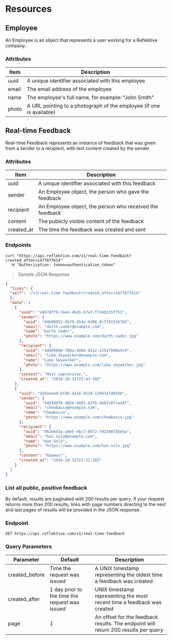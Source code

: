 # Resources

## Employee

An Employee is an object that represents a user working for a Reflektive company.

### Attributes

Item        | Description
----        | -----------
uuid        | A unique identifier associated with this employee
email       | The email address of the employee
name        | The employee's full name, for example: "John Smith"
photo       | A URL pointing to a photograph of the employee (if one is available)

## Real-time Feedback

Real-time Feedback represents an instance of feedback that was given from a sender to a recipient, with
text content created by the sender.

### Attributes

Item        | Description
----        | -----------
uuid        | A unique identifier associated with this feedback
sender      | An Employee object, the person who gave the feedback
recipient   | An Employee object, the person who received the feedback
content     | The publicly visible content of the feedback
created_at  | The time the feedback was created and sent

### Endpoints

```shell
curl "https://api.reflektive.com/v1/real-time-feedback?created_after=1477877614"
  -H "Authorization: token=authentication_token"
```

> Sample JSON Response

```json
{
  "links": {
  "self": "/v1/real-time-feedback?created_after=1477877614"
  },
  "data": [
    {
      "uuid": "e8678ff9-3ae4-4b2b-b7af-f7240155f753",
      "sender": {
        "uuid": "04b09952-6b79-454e-8306-9c7f015267b5",
        "email": "darth.vader@example.com",
        "name": "Darth Vader",
        "photo": "https://www.example.com/darth.vader.jpg"
      },
      "recipient": {
        "uuid": "addd9666-788a-4eb6-82a2-225a7600e4c9",
        "email": "luke.skywalker@example.com",
        "name": "Luke Skywalker",
        "photo": "https://www.example.com/luke.skywalker.jpg"
      },
      "content": "Most impressive.",
      "created_at": "2016-10-31T23:43:20Z"
    },
    {
      "uuid": "ab5eea44-bfd6-4e16-8129-12963efd054b",
      "sender": {
        "uuid": "4dd3d0f0-d856-4981-b376-5602c07cad4f",
        "email": "chewbacca@example.com",
        "name": "Chewbacca",
        "photo": "https://www.example.com/chewbacca.jpg"
      },
      "recipient": {
        "uuid": "962e6d3a-ade5-4bc7-8672-70236075be5a",
        "email": "han.solo@example.com",
        "name": "Han Solo",
        "photo": "https://www.example.com/han.solo.jpg"
      },
      "content": "Raawwrr",
      "created_at": "2016-10-31T23:22:28Z"
    }
  ]
}
```

### List all public, positive feedback

By default, results are paginated with 200 results per query. If your request returns more than 200 results,
links with page numbers directing to the next and last pages of results will be provided in the JSON response.

### Endpoint

`GET https://api.reflektive.com/v1/real-time-feedback`

### Query Parameters

Parameter       | Default                                        | Description
---------       | -------                                        | -----------
created_before  | Time the request was issued                    | A UNIX timestamp representing the oldest time a feedback was created
created_after   | 1 day prior to the time the request was issued | UNIX timestamp representing the most recent time a feedback was created
page            | 1                                              | An offset for the feedback results. The endpoint will return 200 results per query
